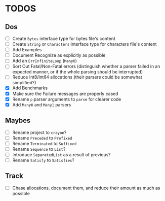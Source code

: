 # TODOS

## Dos

- [ ] Create `Bytes` interface type for bytes file's content
- [ ] Create `String` or `Characters` interface type for characters file's content
- [ ] Add Examples
- [ ] Document Recognize as explicitly as possible
- [ ] Add an `ErrInfiniteLoop` (`Many0`)
- [ ] Sort Out Fatal/Non-Fatal errors (distinguish whether a parser failed in an expected manner, or if the whole parsing should be interrupted)
- [ ] Reduce Int8/Int64 allocations (their parsers could be somewhat simplified?)
- [x] Add Benchmarks
- [x] Make sure the Failure messages are properly cased
- [x] Rename `p` parser arguments to `parse` for clearer code
- [x] Add `Many0` and `Many1` parsers

## Maybes

- [ ] Rename project to `crayon`?
- [ ] Rename `Preceded` to `Prefixed`
- [ ] Rename `Terminated` to `Suffixed`
- [ ] Rename `Sequence` to `List`?
- [ ] Introduce `SeparatedList` as a result of previous?
- [ ] Rename `Satisfy` to `Satisfies`?

## Track

- [ ] Chase allocations, document them, and reduce their amount as much as possible
